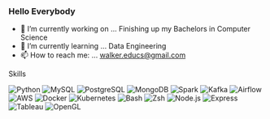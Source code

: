### Hello Everybody

- 🔭 I’m currently working on ... Finishing up my Bachelors in Computer Science
- 🌱 I’m currently learning ... Data Engineering
- 📫 How to reach me: ... walker.educs@gmail.com

Skills 

![Python](https://img.shields.io/badge/-Python-purple?style=flat-square&logo=python&logoColor=yellow)
![MySQL](https://img.shields.io/badge/-MySQL-yellow?style=flat-square&logo=mysql&logoColor=white)
![PostgreSQL](https://img.shields.io/badge/-PostgreSQL-white?style=flat-square&logo=postgresql&logoColor=white)
![MongoDB](https://img.shields.io/badge/-MongoDB-purple?style=flat-square&logo=mongodb&logoColor=yellow)
![Spark](https://img.shields.io/badge/-Apache%20Spark-yellow?style=flat-square&logo=Apache%20Spark)
![Kafka](https://img.shields.io/badge/-Kafka-purple?style=flat-square&logo=apache-kafka&logoColor=white)
![Airflow](https://img.shields.io/badge/-Airflow-yellow?style=flat-square&logo=apache-airflow&logoColor=black)
![AWS](https://img.shields.io/badge/-AWS-purple?style=flat-square&logo=amazon-aws&logoColor=yellow)
![Docker](https://img.shields.io/badge/-Docker-yellow?style=flat-square&logo=docker&logoColor=white)
![Kubernetes](https://img.shields.io/badge/-Kubernetes-white?style=flat-square&logo=kubernetes&logoColor=white)
![Bash](https://img.shields.io/badge/-Bash-purple?style=flat-square&logo=gnu-bash&logoColor=yellow)
![Zsh](https://img.shields.io/badge/-Zsh-yellow?style=flat-square&logo=zsh&logoColor=white)
![Node.js](https://img.shields.io/badge/-Node.js-purple?style=flat-square&logo=node.js&logoColor=yellow)
![Express](https://img.shields.io/badge/-Express-yellow?style=flat-square&logo=express&logoColor=black)
![Tableau](https://img.shields.io/badge/-Tableau-black?style=flat-square&logo=tableau&logoColor=white)
![OpenGL](https://img.shields.io/badge/-OpenGL-white?style=flat-square&logo=opengl&logoColor=white)







<!--
**WCM-CS/WCM-CS** is a ✨ _special_ ✨ repository because its `README.md` (this file) appears on your GitHub profile.

Here are some ideas to get you started:

- 🔭 I’m currently working on ...
- 🌱 I’m currently learning ...
- 👯 I’m looking to collaborate on ...
- 🤔 I’m looking for help with ...
- 💬 Ask me about ...
- 📫 How to reach me: ...
- 😄 Pronouns: ...
- ⚡ Fun fact: ...
-->
